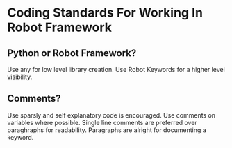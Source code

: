 # Coding Standards For Working In Robot Framework

Python or Robot Framework?
----

Use any for low level library creation. Use Robot Keywords for a higher level visibility.

Comments?
----

Use sparsly and self explanatory code is encouraged. Use comments on variables where possible. Single line comments are preferred over paraghraphs for readability. Paragraphs are alright for documenting a keyword.
